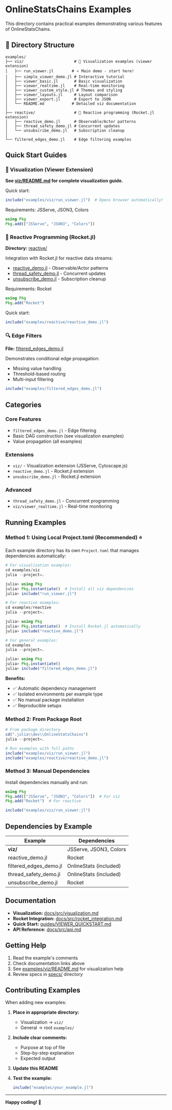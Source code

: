 # OnlineStatsChains Examples

This directory contains practical examples demonstrating various features of OnlineStatsChains.

## 📁 Directory Structure

```
examples/
├── viz/                      # 🎨 Visualization examples (viewer extension)
│   ├── run_viewer.jl        # ⭐ Main demo - start here!
│   ├── simple_viewer_demo.jl # Interactive tutorial
│   ├── viewer_basic.jl       # Basic visualization
│   ├── viewer_realtime.jl    # Real-time monitoring
│   ├── viewer_custom_style.jl # Themes and styling
│   ├── viewer_layouts.jl     # Layout comparison
│   ├── viewer_export.jl      # Export to JSON
│   └── README.md            # Detailed viz documentation
│
├── reactive/                 # 🔄 Reactive programming (Rocket.jl extension)
│   ├── reactive_demo.jl      # Observable/Actor patterns
│   ├── thread_safety_demo.jl # Concurrent updates
│   └── unsubscribe_demo.jl   # Subscription cleanup
│
└── filtered_edges_demo.jl    # Edge filtering examples

```

## Quick Start Guides

### 🎨 Visualization (Viewer Extension)

**See [viz/README.md](viz/README.md) for complete visualization guide.**

Quick start:
```julia
include("examples/viz/run_viewer.jl")  # Opens browser automatically!
```

Requirements: JSServe, JSON3, Colors
```julia
using Pkg
Pkg.add(["JSServe", "JSON3", "Colors"])
```

### 🔄 Reactive Programming (Rocket.jl)

**Directory:** [reactive/](reactive/)

Integration with Rocket.jl for reactive data streams:
- [reactive_demo.jl](reactive/reactive_demo.jl) - Observable/Actor patterns
- [thread_safety_demo.jl](reactive/thread_safety_demo.jl) - Concurrent updates
- [unsubscribe_demo.jl](reactive/unsubscribe_demo.jl) - Subscription cleanup

Requirements: Rocket
```julia
using Pkg
Pkg.add("Rocket")
```

Quick start:
```julia
include("examples/reactive/reactive_demo.jl")
```

### 🔍 Edge Filters

**File:** [filtered_edges_demo.jl](filtered_edges_demo.jl)

Demonstrates conditional edge propagation:
- Missing value handling
- Threshold-based routing
- Multi-input filtering

```julia
include("examples/filtered_edges_demo.jl")
```

## Categories

### Core Features
- `filtered_edges_demo.jl` - Edge filtering
- Basic DAG construction (see visualization examples)
- Value propagation (all examples)

### Extensions
- `viz/` - Visualization extension (JSServe, Cytoscape.js)
- `reactive_demo.jl` - Rocket.jl extension
- `unsubscribe_demo.jl` - Rocket.jl extension

### Advanced
- `thread_safety_demo.jl` - Concurrent programming
- `viz/viewer_realtime.jl` - Real-time monitoring

## Running Examples

### Method 1: Using Local Project.toml (Recommended) ⭐

Each example directory has its own `Project.toml` that manages dependencies automatically:

```julia
# For visualization examples:
cd examples/viz
julia --project=.

julia> using Pkg
julia> Pkg.instantiate()  # Install all viz dependencies
julia> include("run_viewer.jl")
```

```julia
# For reactive examples:
cd examples/reactive
julia --project=.

julia> using Pkg
julia> Pkg.instantiate()  # Install Rocket.jl automatically
julia> include("reactive_demo.jl")
```

```julia
# For general examples:
cd examples
julia --project=.

julia> using Pkg
julia> Pkg.instantiate()
julia> include("filtered_edges_demo.jl")
```

**Benefits:**
- ✅ Automatic dependency management
- ✅ Isolated environments per example type
- ✅ No manual package installation
- ✅ Reproducible setups

### Method 2: From Package Root

```julia
# From package directory
cd(".julia\\dev\\OnlineStatsChains")
julia --project=.

# Run examples with full paths
include("examples/viz/run_viewer.jl")
include("examples/reactive/reactive_demo.jl")
```

### Method 3: Manual Dependencies

Install dependencies manually and run:

```julia
using Pkg
Pkg.add(["JSServe", "JSON3", "Colors"])  # For viz
Pkg.add("Rocket")  # For reactive

include("examples/viz/run_viewer.jl")
```

## Dependencies by Example

| Example | Dependencies |
|---------|-------------|
| **viz/** | JSServe, JSON3, Colors |
| reactive_demo.jl | Rocket |
| filtered_edges_demo.jl | OnlineStats (included) |
| thread_safety_demo.jl | OnlineStats (included) |
| unsubscribe_demo.jl | Rocket |

## Documentation

- **Visualization:** [docs/src/visualization.md](../docs/src/visualization.md)
- **Rocket Integration:** [docs/src/rocket_integration.md](../docs/src/rocket_integration.md)
- **Quick Start:** [guides/VIEWER_QUICKSTART.md](../guides/VIEWER_QUICKSTART.md)
- **API Reference:** [docs/src/api.md](../docs/src/api.md)

## Getting Help

1. Read the example's comments
2. Check documentation links above
3. See [examples/viz/README.md](viz/README.md) for visualization help
4. Review specs in [specs/](../specs/) directory

## Contributing Examples

When adding new examples:

1. **Place in appropriate directory:**
   - Visualization → `viz/`
   - General → root `examples/`

2. **Include clear comments:**
   - Purpose at top of file
   - Step-by-step explanation
   - Expected output

3. **Update this README**

4. **Test the example:**
   ```julia
   include("examples/your_example.jl")
   ```

---

**Happy coding! 🚀**
